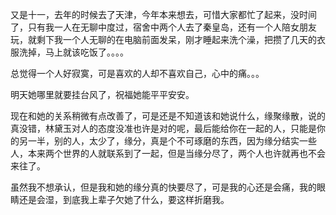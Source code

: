 <div id="sina_keyword_ad_area2" class="articalContent  ">
			<p>
又是十一，去年的时候去了天津，今年本来想去，可惜大家都忙了起来，没时间了，只有我一人在无聊中度过，宿舍中两个人去了秦皇岛，还有一个人陪女朋友玩，就剩下我一个人无聊的在电脑前面发呆，刚才睡起来洗个澡，把攒了几天的衣服洗掉，马上就该吃饭了。。。。</P>
<p>总觉得一个人好寂寞，可是喜欢的人却不喜欢自己，心中的痛。。。</P>
<p>明天她哪里就要挂台风了，祝福她能平平安安。</P>
<p>
现在和她的关系稍微有点改善了，可是还是不知道该和她说什么，缘聚缘散，说的真没错，林黛玉对人的态度没准也许是对的呢，最后能给你在一起的人，只能是你的另一半，别的人，太少了，缘分，真是个不可琢磨的东西，因为缘分结实一些人，本来两个世界的人就联系到了一起，但是当缘分尽了，两个人也许就再也不会来往了。</P>
<p>
虽然我不想承认，但是我和她的缘分真的快要尽了，可是我的心还是会痛，我的眼睛还是会湿，到底我上辈子欠她了什么，要这样折磨我。</P>							
		</div>